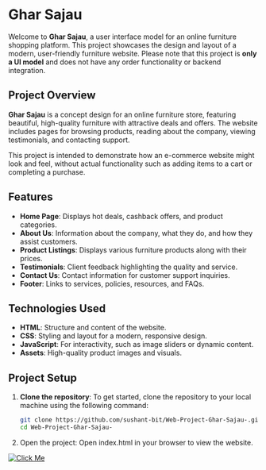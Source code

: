 # Ghar Sajau

Welcome to **Ghar Sajau**, a user interface model for an online furniture shopping platform. This project showcases the design and layout of a modern, user-friendly furniture website. Please note that this project is **only a UI model** and does not have any order functionality or backend integration.

## Project Overview

**Ghar Sajau** is a concept design for an online furniture store, featuring beautiful, high-quality furniture with attractive deals and offers. The website includes pages for browsing products, reading about the company, viewing testimonials, and contacting support.

This project is intended to demonstrate how an e-commerce website might look and feel, without actual functionality such as adding items to a cart or completing a purchase.

## Features

- **Home Page**: Displays hot deals, cashback offers, and product categories.
- **About Us**: Information about the company, what they do, and how they assist customers.
- **Product Listings**: Displays various furniture products along with their prices.
- **Testimonials**: Client feedback highlighting the quality and service.
- **Contact Us**: Contact information for customer support inquiries.
- **Footer**: Links to services, policies, resources, and FAQs.

## Technologies Used

- **HTML**: Structure and content of the website.
- **CSS**: Styling and layout for a modern, responsive design.
- **JavaScript**: For interactivity, such as image sliders or dynamic content.
- **Assets**: High-quality product images and visuals.

## Project Setup

1. **Clone the repository**:
   To get started, clone the repository to your local machine using the following command:
   ```bash
   git clone https://github.com/sushant-bit/Web-Project-Ghar-Sajau-.git
   cd Web-Project-Ghar-Sajau-
   
2.  Open the project: Open index.html in your browser to view the website.



[![Click Me](https://img.shields.io/badge/Click%20Me-Visit%20Repo-blue)](https://github.com/sushant-bit/Web-Project-Ghar-Sajau-.git)

